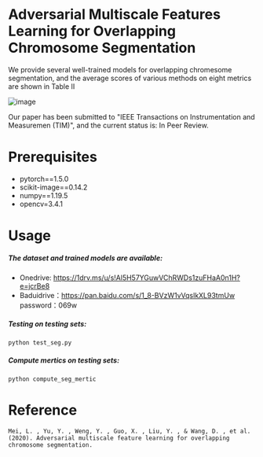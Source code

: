 # Adversarial Multiscale Features Learning for Overlapping Chromosome Segmentation 
We provide several well-trained models for overlapping chromesome segmentation, and the average scores of various methods on eight metrics are shown in Table II

![image](https://github.com/liyemei/AFML/blob/master/TableII.jpg)

Our paper has been submitted to "IEEE Transactions on Instrumentation and Measuremen (TIM)", and the current status is: In Peer Review.

# Prerequisites
- pytorch==1.5.0
- scikit-image==0.14.2
- numpy==1.19.5
- opencv=3.4.1
# Usage
#####  The dataset and trained models  are available:
- Onedrive: https://1drv.ms/u/s!Al5H57YGuwVChRWDs1zuFHaA0n1H?e=jcrBe8
- Baduidrive：https://pan.baidu.com/s/1_8-BVzW1vVqslkXL93tmUw password：069w 


##### Testing on testing sets:
```
python test_seg.py
```
##### Compute mertics on testing sets:
```
python compute_seg_mertic
```
# Reference

```
Mei, L. , Yu, Y. , Weng, Y. , Guo, X. , Liu, Y. , & Wang, D. , et al. (2020). Adversarial multiscale feature learning for overlapping chromosome segmentation.

```





